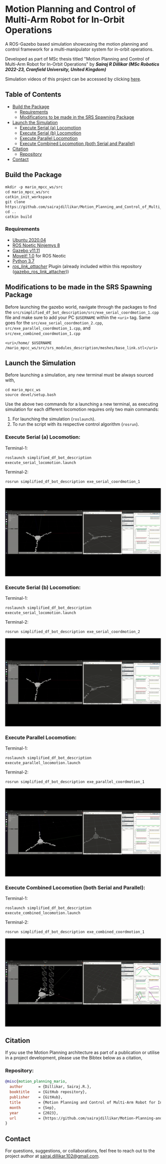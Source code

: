 # Motion Planning and Control of Multi-Arm Robot for In-Orbit Operations
A ROS-Gazebo based simulation showcasing the motion planning and control framework for a multi-manipulator system for in-orbit operations.

Developed as part of MSc thesis titled "Motion Planning and Control of Multi-Arm Robot for In-Orbit Operations" 
by ***Sairaj R Dillikar (MSc Robotics 2022-23, Cranfield University, United Kingdom)***

Simulation videos of this project can be accessed by clicking [here](https://www.youtube.com/playlist?list=PLEi_ShRz2_TyMdzFCyuWxg0li9Z3WaPb6).

## Table of Contents

- [Build the Package](#build-the-package)
    - [Requirements](#requirements)
    - [Modifications to be made in the SRS Spawning Package](#modifications-to-be-made-in-the-srs-spawning-package)
- [Launch the Simulation](#launch-the-simulation)
    - [Execute Serial (a) Locomotion](#execute-serial-a-locomotion)
    - [Execute Serial (b) Locomotion](#execute-serial-b-locomotion)
    - [Execute Parallel Locomotion](#execute-parallel-locomotion)
    - [Execute Combined Locomotion (both Serial and Parallel)](#execute-combined-locomotion-both-serial-and-parallel)
- [Citation](#citation)
    - [Repository](#repository)
- [Contact](#contact)

## Build the Package

````
mkdir -p mario_mpcc_ws/src
cd mario_mpcc_ws/src
catkin_init_workspace
git clone https://github.com/sairajdillikar/Motion_Planning_and_Control_of_Multi_Arm_Robot_for_In_Orbit_Operations.git
cd ..
catkin build
````

### Requirements

- [Ubuntu 2020.04](https://releases.ubuntu.com/focal/)
- [ROS Noetic Ninjemys 8](https://wiki.ros.org/noetic)
- [Gazebo v11.11](https://classic.gazebosim.org/tutorials?tut=ros_installing&cat=connect_ros)
- [Moveit! 1.0](https://moveit.ros.org/install/) for ROS Neotic
- [Python 3.7](https://www.python.org/downloads/release/python-370/)
- [*ros_link_attacher*](https://github.com/pal-robotics/gazebo_ros_link_attacher) Plugin (already included within this repository ([gazebo_ros_link_attacher](gazebo_ros_link_attacher)))

## Modifications to be made in the SRS Spawning Package

Before launching the gazebo world, navigate through the packages to find the `src/simplified_df_bot_description/src/exe_serial_coordmotion_1.cpp` file and make sure to add your PC `$USERNAME` within the `<uri>` tag. Same goes for the `src/exe_serial_coordmotion_2.cpp`, `src/exe_parallel_coordmotion_1.cpp`, and `src/exe_combined_coordmotion_1.cpp`


    <uri>/home/ $USERNAME /mario_mpcc_ws/src/srs_modules_description/meshes/base_link.stl</uri>


## Launch the Simulation

Before launching a simulation, any new terminal must be always sourced with,

    cd mario_mpcc_ws
    source devel/setup.bash

Use the above two commands for a launching a new terminal, as executing simulation for each different locomotion requires only two main commands: 
1. For launching the simulation (`roslaunch`).
2. To run the script with its respective control algorithm (`rosrun`).

### Execute Serial (a) Locomotion:

Terminal-1:

    roslaunch simplified_df_bot_description execute_serial_locomotion.launch

Terminal-2:

    rosrun simplified_df_bot_description exe_serial_coordmotion_1

![Serial (a) Locomotion](resources/serial_motion_1.gif)

### Execute Serial (b) Locomotion:

Terminal-1:

    roslaunch simplified_df_bot_description execute_serial_locomotion.launch

Terminal-2:
    
    rosrun simplified_df_bot_description exe_serial_coordmotion_2

![Serial (b) Locomotion](resources/serial_motion_2.gif)

### Execute Parallel Locomotion:

Terminal-1:

    roslaunch simplified_df_bot_description execute_parallel_locomotion.launch

Terminal-2:

    rosrun simplified_df_bot_description exe_parallel_coordmotion_1

![Parallel Locomotion](resources/parallel_motion_1.gif)

### Execute Combined Locomotion (both Serial and Parallel):

Terminal-1:

    roslaunch simplified_df_bot_description execute_combined_locomotion.launch

Terminal-2:

    rosrun simplified_df_bot_description exe_combined_coordmotion_1

![Combined Locomotion (both Serial and Parallel)](resources/combined_coord.gif)

## Citation

If you use the Motion Planning architecture as part of a publication or utilise in a project development, please use the Bibtex below as a citation,

### Repository:
```bibtex
@misc{motion_planning_mario,
  author       = {Dillikar, Sairaj.R.},
  booktitle    = {GitHub repository},
  publisher    = {GitHub},
  title        = {Motion Planning and Control of Multi-Arm Robot for In-Orbit Operations},
  month        = {Sep},
  year         = {2023},
  url          = {https://github.com/sairajdillikar/Motion-Planning-and-Control-of-Multi-Arm-Robot-for-In-Orbit-Operations}
}
```

## Contact

For questions, suggestions, or collaborations, feel free to reach out to the project author at [sairaj.dillikar.102@gmail.com](mailto:sairaj.dillikar.102@gmail.com).
